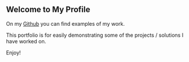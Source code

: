 ## Welcome to My Profile

On my [Github](https://www.github.com/rforcier2) you can find examples of my work. 

This portfolio is for easily demonstrating some of the projects / solutions I have worked on. 

Enjoy!
